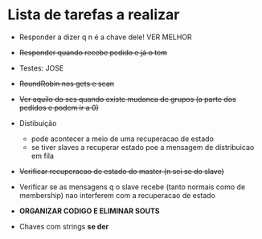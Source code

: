 # Lista de tarefas a realizar

- Responder a dizer q n é a chave dele! VER MELHOR

- ~~Responder quando recebe pedido e já o tem~~

- Testes: JOSE

- ~~RoundRobin nos gets e scan~~

- ~~Ver aquilo do ses quando existe mudanca de grupos (a parte dos pedidos e podem ir a 0)~~

- Distibuição
    - pode acontecer a meio de uma recuperacao de estado
    - se tiver slaves a recuperar estado poe a mensagem de distribuicao em fila 

- ~~Verificar recuperacao de estado do master (n sei se do slave)~~

- Verificar se as mensagens q o slave recebe (tanto normais como de membership) nao interferem com a recuperacao de estado

- **ORGANIZAR CODIGO E ELIMINAR SOUTS**

- Chaves com strings **se der**

